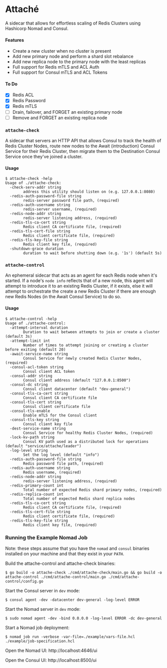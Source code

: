 # Attaché
A sidecar that allows for effortless scaling of Redis Clusters using Hashicorp
Nomad and Consul.

#### Features
- Create a new cluster when no cluster is present
- Add new primary node and perform a shard slot rebalance
- Add new replica node to the primary node with the least replicas
- Full support for Redis mTLS and ACL Auth
- Full support for Consul mTLS and ACL Tokens

#### To Do
- [x] Redis ACL
- [x] Redis Password
- [x] Redis mTLS
- [ ] Drain, failover, and FORGET an existing primary node
- [ ] Remove and FORGET an existing replica node

### `attache-check`
A sidecar that servers an HTTP API that allows Consul to track the health of
Redis Cluster Nodes, route new nodes to the Await (introduction) Consul Service
for their Redis Cluster, then migrate them to the Destination Consul Service
once they've joined a cluster.

#### Usage
```shell
$ attache-check -help
Usage of ./attache-check:
  -check-serv-addr string
    	address this utility should listen on (e.g. 127.0.0.1:8080)
  -redis-auth-password-file string
    	redis-server password file path, (required)
  -redis-auth-username string
    	redis-server username, (required)
  -redis-node-addr string
    	redis-server listening address, (required)
  -redis-tls-ca-cert string
    	Redis client CA certificate file, (required)
  -redis-tls-cert-file string
    	Redis client certificate file, (required)
  -redis-tls-key-file string
    	Redis client key file, (required)
  -shutdown-grace duration
    	duration to wait before shutting down (e.g. '1s') (default 5s)
```

### `attache-control`
An ephemeral sidecar that acts as an agent for each Redis node when it's
started. If a node's `node info` reflects that of a new node, this agent will
attempt to introduce it to an existing Redis Cluster, if it exists, else it will
attempt to orchestrate the create a new Redis Cluster if there are enough new
Redis Nodes (in the Await Consul Service) to do so.

#### Usage
```shell
$ attache-control -help
Usage of ./attache-control:
  -attempt-interval duration
    	Duration to wait between attempts to join or create a cluster (default 3s)
  -attempt-limit int
    	Number of times to attempt joining or creating a cluster before exiting (default 20)
  -await-service-name string
    	Consul Service for newly created Redis Cluster Nodes, (required)
  -consul-acl-token string
    	Consul client ACL token
  -consul-addr string
    	Consul client address (default "127.0.0.1:8500")
  -consul-dc string
    	Consul client datacenter (default "dev-general")
  -consul-tls-ca-cert string
    	Consul client CA certificate file
  -consul-tls-cert string
    	Consul client certificate file
  -consul-tls-enable
    	Enable mTLS for the Consul client
  -consul-tls-key string
    	Consul client key file
  -dest-service-name string
    	Consul Service for healthy Redis Cluster Nodes, (required)
  -lock-kv-path string
    	Consul KV path used as a distributed lock for operations (default "service/attache/leader")
  -log-level string
    	Set the log level (default "info")
  -redis-auth-password-file string
    	Redis password file path, (required)
  -redis-auth-username string
    	Redis username, (required)
  -redis-node-addr string
    	redis-server listening address, (required)
  -redis-primary-count int
    	Total number of expected Redis shard primary nodes, (required)
  -redis-replica-count int
    	Total number of expected Redis shard replica nodes
  -redis-tls-ca-cert string
    	Redis client CA certificate file, (required)
  -redis-tls-cert-file string
    	Redis client certificate file, (required)
  -redis-tls-key-file string
    	Redis client key file, (required)
```

### Running the Example Nomad Job
Note: these steps assume that you have the `nomad` and `consul` binaries installed
on your machine and that they exist in your `PATH`.

Build the attache-control and attache-check binaries:
```shell
$ go build -o attache-check ./cmd/attache-check/main.go && go build -o attache-control ./cmd/attache-control/main.go ./cmd/attache-control/config.go
```

Start the Consul server in `dev` mode:
```shell
$ consul agent -dev -datacenter dev-general -log-level ERROR
```

Start the Nomad server in `dev` mode:
```shell
$ sudo nomad agent -dev -bind 0.0.0.0 -log-level ERROR -dc dev-general
```

Start a Nomad job deployment:
```shell
$ nomad job run -verbose -var-file=./example/vars-file.hcl ./example/job-specification.hcl
```

Open the Nomad UI: http://localhost:4646/ui

Open the Consul UI: http://localhost:8500/ui